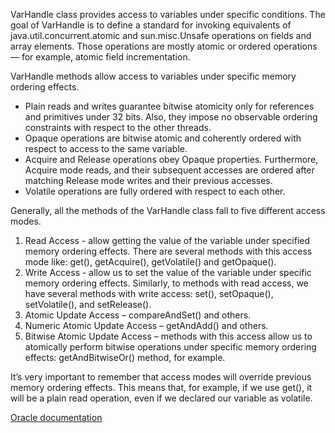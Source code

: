 VarHandle class provides access to variables under specific conditions. The goal of VarHandle is to define a standard for invoking equivalents of java.util.concurrent.atomic and sun.misc.Unsafe operations on fields and array elements. Those operations are mostly atomic or ordered operations — for example, atomic field incrementation.

VarHandle methods allow access to variables under specific memory ordering effects.

- Plain reads and writes guarantee bitwise atomicity only for references and primitives under 32 bits. Also, they impose no observable ordering constraints with respect to the other threads.
- Opaque operations are bitwise atomic and coherently ordered with respect to access to the same variable.
- Acquire and Release operations obey Opaque properties. Furthermore, Acquire mode reads, and their subsequent accesses are ordered after matching Release mode writes and their previous accesses.
- Volatile operations are fully ordered with respect to each other.

Generally, all the methods of the VarHandle class fall to five different access modes.
1. Read Access - allow getting the value of the variable under specified memory ordering effects. There are several methods with this access mode like: get(), getAcquire(), getVolatile() and getOpaque().
2. Write Access - allow us to set the value of the variable under specific memory ordering effects. Similarly, to methods with read access, we have several methods with write access: set(), setOpaque(), setVolatile(), and setRelease().
3. Atomic Update Access – compareAndSet() and others.
4. Numeric Atomic Update Access – getAndAdd() and others.
5. Bitwise Atomic Update Access – methods with this access allow us to atomically perform bitwise operations under specific memory ordering effects: getAndBitwiseOr() method, for example.

It’s very important to remember that access modes will override previous memory ordering effects. This means that, for example, if we use get(), it will be a plain read operation, even if we declared our variable as volatile.

[Oracle documentation](https://docs.oracle.com/javase/9/docs/api/java/lang/invoke/VarHandle.html)
